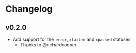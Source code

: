 # Changelog

## v0.2.0

* Add support for the `error`, `xfailed` and `xpassed` statuses
  * Thanks to @richardcooper
